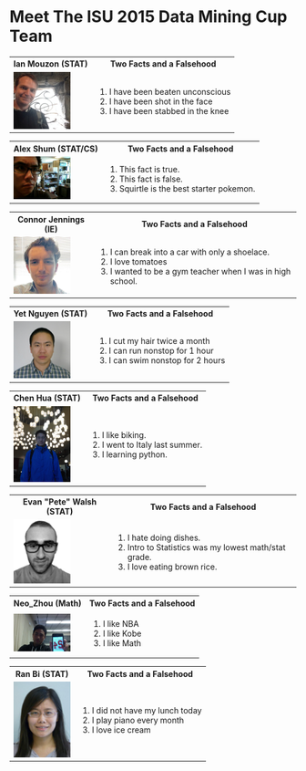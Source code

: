 Meet The ISU 2015 Data Mining Cup Team
======================================
<!--
This is the team picture page. 
I know that I am bad with names and faces, and I imagine some of you are too. 
The idea here is that making this page will be a fun exercise to get used to editing documents on github
and to help us get to know each other.

So - the idea is this:

Add a picture to the team_pics folder, and edit the following template:

<table>
   <tbody>
      <tr>
         <th>YOUR_NAME (YOUR_DEPT)</th>
         <th align="center">Two Facts and a Falsehood</th>
      </tr>
      <tr>
         <td>
            <a href="./team_pics/YOUR_PICTURE_FILE" style="overflow: hidden"> 
               <img src="./team_pics/YOUR_PICTURE_FILE" width="100"/> 
            </a>
         </td>
         <td>
            <ol>
               <li>FACT_1</li>
               <li>FACT_2</li>
               <li>FACT_3</li>
            </ol>
         </td>
      </tr>
   </tbody>
</table>

The parts you need to edit are LIKE_THIS
-->

<table>
   <tbody>
      <tr>
         <th>Ian Mouzon (STAT)</th>
         <th align="center">Two Facts and a Falsehood</th>
      </tr>
      <tr>
         <td>
            <a href="./team_pics/ian.jpeg" style="overflow: hidden"> 
               <img src="./team_pics/ian.jpeg" width="100"/> 
            </a>
         </td>
         <td>
            <ol>
               <li>I have been beaten unconscious</li>
               <li>I have been shot in the face</li>
               <li>I have been stabbed in the knee</li>
            </ol>
         </td>
      </tr>
   </tbody>
</table>

<table>
   <tbody>
      <tr>
         <th>Alex Shum (STAT/CS)</th>
         <th align="center">Two Facts and a Falsehood</th>
      </tr>
      <tr>
         <td>
            <a href="./team_pics/alex.jpg" style="overflow: hidden"> 
               <img src="./team_pics/alex.jpg" width="100"/> 
            </a>
         </td>
         <td>
            <ol>
               <li>This fact is true.</li>
               <li>This fact is false.</li>
               <li>Squirtle is the best starter pokemon.</li>
            </ol>
         </td>
      </tr>
   </tbody>
</table>

<table>
   <tbody>
      <tr>
         <th>Connor Jennings (IE)</th>
         <th align="center">Two Facts and a Falsehood</th>
      </tr>
      <tr>
         <td>
            <a href="./team_pics/connorj.jpeg" style="overflow: hidden"> 
               <img src="./team_pics/connorj.jpeg" width="100"/> 
            </a>
         </td>
         <td>
            <ol>
               <li>I can break into a car with only a shoelace.</li>
               <li>I love tomatoes</li>
               <li>I wanted to be a gym teacher when I was in high school.</li>
            </ol>
         </td>
      </tr>
   </tbody>
</table>


<table>
   <tbody>
      <tr>
         <th>Yet Nguyen (STAT)</th>
         <th align="center">Two Facts and a Falsehood</th>
      </tr>
      <tr>
         <td>
            <a href="./team_pics/Yet.JPG" style="overflow: hidden"> 
               <img src="./team_pics/Yet.JPG" width="100"/> 
            </a>
         </td>
         <td>
            <ol>
               <li>I cut my hair twice a month</li>
               <li>I can run nonstop for 1 hour</li>
               <li>I can swim nonstop for 2 hours</li>
            </ol>
         </td>
      </tr>
   </tbody>
</table>


<table>
   <tbody>
      <tr>
         <th>Chen Hua (STAT)</th>
         <th align="center">Two Facts and a Falsehood</th>
      </tr>
      <tr>
         <td>
            <a href="./team_pics/chen.jpeg" style="overflow: hidden"> 
               <img src="./team_pics/chen.jpeg" width="100"/> 
            </a>
         </td>
         <td>
            <ol>
               <li>I like biking.</li>
               <li>I went to Italy last summer.</li>
               <li>I learning python.</li>
            </ol>
         </td>
      </tr>
   </tbody>
</table>

<table>
   <tbody>
      <tr>
         <th>Evan "Pete" Walsh (STAT)</th>
         <th align="center">Two Facts and a Falsehood</th>
      </tr>
      <tr>
         <td>
            <a href="./team_pics/pete.jpg" style="overflow: hidden"> 
               <img src="./team_pics/pete.jpg" width="100"/> 
            </a>
         </td>
         <td>
            <ol>
               <li>I hate doing dishes.</li>
               <li>Intro to Statistics was my lowest math/stat grade.</li>
               <li>I love eating brown rice.</li>
            </ol>
         </td>
      </tr>
   </tbody>
</table>



<table>
   <tbody>
      <tr>
         <th>Neo_Zhou (Math)</th>
         <th align="center">Two Facts and a Falsehood</th>
      </tr>
      <tr>
         <td>
            <a href="./team_pics/Neo_Zhou.jpg" style="overflow: hidden"> 
               <img src="./team_pics/Neo_Zhou.jpg" width="100"/> 
            </a>
         </td>
         <td>
            <ol>
               <li>I like NBA</li>
               <li>I like Kobe</li>
               <li>I like Math</li>
            </ol>
         </td>
      </tr>
   </tbody>
</table>


<table>
   <tbody>
      <tr>
         <th>Ran Bi (STAT)</th>
         <th align="center">Two Facts and a Falsehood</th>
      </tr>
      <tr>
         <td>
            <a href="./team_pics/Ran.jpg" style="overflow: hidden">
               <img src="./team_pics/Ran.jpg" width="100"/>
            </a>
         </td>
         <td>
            <ol>
               <li>I did not have my lunch today</li>
               <li>I play piano every month</li>
               <li>I love ice cream</li>
            </ol>
         </td>
      </tr>
   </tbody>
</table>
